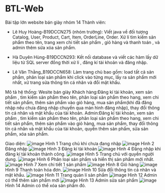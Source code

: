 # BTL-Web
Bài tập lớn website bán giày nhóm 14
Thành viên:
-	Lê Huy Hoàng-B19DCCN275 (nhóm trưởng):  Viết java về đối tượng Catalog, User, Product, Cart, Item, OrderLine, Order. Xử lí  tìm kiếm sản phẩm theo tên, trang xem chi tiết sản phẩm  , giỏ hàng và thanh toán , và admin thêm sửa xóa sản phẩm.

-	Hà Duyên Hùng-B19DCCN293: Kết nối database và viết các hàm lấy dữ liệu từ SQL server đồng thời xử lí , đăng kí tài khoản và đăng nhập.


-	Lê Văn Thằng_B19DCCN658: Làm trang chủ bao gồm: load tất cả sản phẩm, phân loại sản phẩm khi click vào từng mục, lấy ra sản phẩm mới nhất, xử trang sửa thông tin cá nhân và đổi mật khẩu.

Mô tả  hệ thống: Wesite bán giày 
Khách hàng:Đăng kí tài khoản, xem sản phẩm , tìm kiếm sản phẩm theo tên, phân loại sản phẩm theo hang, xem chi tiết sản phẩm, thêm sản phẩm vào giỏ hàng, mua sản phẩm(khi đã đăng nhập nếu chưa đăng nhập chuyển qua màn hình đăng nhập), thay đổi thông tín cá nhân và mật khẩu của tài khoản.
Admin:Đăng kí tài khoản, xem sản phẩm , tìm kiếm sản phẩm theo tên, phân loại sản phẩm theo hang, xem chi tiết sản phẩm, thêm sản phẩm vào giỏ hàng, mua sản phẩm, thay đổi thông tín cá nhân và mật khẩu của tài khoản, quyền thêm sản phẩm, sửa sản phẩm, xóa sản phẩm.

Giao diện:
![image](https://user-images.githubusercontent.com/92375121/170964745-6be3d51a-1771-4382-9822-0cf258ee06d2.png)
Hình 1 Trang chủ khi chưa đang nhập
![image](https://user-images.githubusercontent.com/92375121/170964849-8e915439-b4d4-4aa5-a5f1-ce0b251fbcfb.png)
Hình 2 Đăng nhập
![image](https://user-images.githubusercontent.com/92375121/170964923-1781167c-3d01-44e7-8144-da9b0b1a1cec.png)
Hình 3 Đăng kí tài khoản
![image](https://user-images.githubusercontent.com/92375121/170964982-3d1d3231-9078-48da-b8b0-d8417bf5c751.png)
Hình 4 Đăng nhập khi đăng kí tài khoản thành công.
![image](https://user-images.githubusercontent.com/92375121/170965110-1772e883-b7d2-4f12-a0a9-581e6c28c819.png)
Hình 5 Trang chủ với quyền người dung.
![image](https://user-images.githubusercontent.com/92375121/170965168-83fb710a-1dae-4548-a3be-85aa32b12eef.png)
Hình 6  Phân loại sản phẩm và hiển thị sản phẩm mới nhất.
![image](https://user-images.githubusercontent.com/92375121/170965219-3a071aff-45ea-4365-b30d-0c9ac1d6ca6d.png)
Hình 7 Xem chi tiết 1 sản phẩm
![image](https://user-images.githubusercontent.com/92375121/170965262-5ff12a93-ce88-4524-86d3-5c7a264f8a8c.png)
Hình 8 Giỏ hàng
![image](https://user-images.githubusercontent.com/92375121/170965304-774cd2e7-c54c-4b16-9169-e93984c431a3.png)
Hình 9 Thanh toán hóa đơn.
![image](https://user-images.githubusercontent.com/92375121/170965471-e6a8976b-8994-475f-b845-10e44019cc96.png)
Hình 10 Sửa đổi thông tin cá nhân và mật khẩu.
![image](https://user-images.githubusercontent.com/92375121/170965526-83b0ab58-236c-48f2-99bc-f5672f94cc16.png)
Hình 11 Trang quản lí sản phẩm
![image](https://user-images.githubusercontent.com/92375121/170965577-b8b71d17-a3b9-4e2a-a2b4-7a0b7da4db3a.png)
Hình 12 Admin có thể thêm sản phẩm mới
![image](https://user-images.githubusercontent.com/92375121/170965634-ed94b1c3-30a2-4354-9471-e90eb0efa5bf.png)
Hình 13 Admin sửa sản phẩm
![image](https://user-images.githubusercontent.com/92375121/170965690-a9ddcce4-01b4-413e-bc55-735fbfc1550a.png)
Hình 14 Admin có thể xóa sản phẩm đó.
